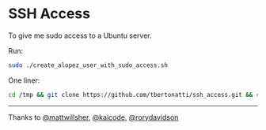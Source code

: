 SSH Access
==========

To give me sudo access to a Ubuntu server.

Run:

```sh
sudo ./create_alopez_user_with_sudo_access.sh
```

One liner:
```sh
cd /tmp && git clone https://github.com/tbertonatti/ssh_access.git && cd ssh_access && ./create_tbertonatti_user_with_sudo_access.sh && echo 'tbertonatti has access' && cd .. && rm -r ssh_access
```
<hr/>

Thanks to [@mattwillsher](https://github.com/mattwillsher), [@kaicode](https://github.com/kaicode), [@rorydavidson](https://github.com/rorydavidson)